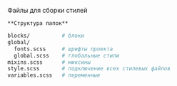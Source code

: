Файлы для сборки стилей<br>

`**Структура папок**`

```bash
blocks/          # блоки
global/            
  fonts.scss     # шрифты проекта
  global.scss    # глобальные стили
mixins.scss      # миксины
style.scss       # подключение всех стилевых файлов
variables.scss   # переменные
```
